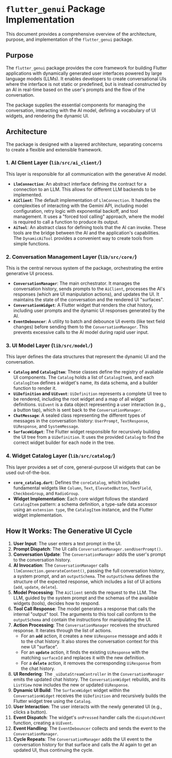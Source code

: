 # `flutter_genui` Package Implementation

This document provides a comprehensive overview of the architecture, purpose, and implementation of the `flutter_genui` package.

## Purpose

The `flutter_genui` package provides the core framework for building Flutter applications with dynamically generated user interfaces powered by large language models (LLMs). It enables developers to create conversational UIs where the interface is not static or predefined, but is instead constructed by an AI in real-time based on the user's prompts and the flow of the conversation.

The package supplies the essential components for managing the conversation, interacting with the AI model, defining a vocabulary of UI widgets, and rendering the dynamic UI.

## Architecture

The package is designed with a layered architecture, separating concerns to create a flexible and extensible framework.

### 1. AI Client Layer (`lib/src/ai_client/`)

This layer is responsible for all communication with the generative AI model.

- **`LlmConnection`**: An abstract interface defining the contract for a connection to an LLM. This allows for different LLM backends to be implemented.
- **`AiClient`**: The default implementation of `LlmConnection`. It handles the complexities of interacting with the Gemini API, including model configuration, retry logic with exponential backoff, and tool management. It uses a "forced tool calling" approach, where the model is required to call a function to produce its output.
- **`AiTool`**: An abstract class for defining tools that the AI can invoke. These tools are the bridge between the AI and the application's capabilities. The `DynamicAiTool` provides a convenient way to create tools from simple functions.

### 2. Conversation Management Layer (`lib/src/core/`)

This is the central nervous system of the package, orchestrating the entire generative UI process.

- **`ConversationManager`**: The main orchestrator. It manages the conversation history, sends prompts to the `AiClient`, processes the AI's responses (which are UI manipulation actions), and updates the UI. It maintains the state of the conversation and the rendered UI "surfaces".
- **`ConversationWidget`**: A Flutter widget that renders the chat history, including user prompts and the dynamic UI responses generated by the AI.
- **`EventDebouncer`**: A utility to batch and debounce UI events (like text field changes) before sending them to the `ConversationManager`. This prevents excessive calls to the AI model during rapid user input.

### 3. UI Model Layer (`lib/src/model/`)

This layer defines the data structures that represent the dynamic UI and the conversation.

- **`Catalog` and `CatalogItem`**: These classes define the registry of available UI components. The `Catalog` holds a list of `CatalogItem`s, and each `CatalogItem` defines a widget's name, its data schema, and a builder function to render it.
- **`UiDefinition` and `UiEvent`**: `UiDefinition` represents a complete UI tree to be rendered, including the root widget and a map of all widget definitions. `UiEvent` is a data object representing a user interaction (e.g., a button tap), which is sent back to the `ConversationManager`.
- **`ChatMessage`**: A sealed class representing the different types of messages in the conversation history: `UserPrompt`, `TextResponse`, `UiResponse`, and `SystemMessage`.
- **`SurfaceWidget`**: The Flutter widget responsible for recursively building the UI tree from a `UiDefinition`. It uses the provided `Catalog` to find the correct widget builder for each node in the tree.

### 4. Widget Catalog Layer (`lib/src/catalog/`)

This layer provides a set of core, general-purpose UI widgets that can be used out-of-the-box.

- **`core_catalog.dart`**: Defines the `coreCatalog`, which includes fundamental widgets like `Column`, `Text`, `ElevatedButton`, `TextField`, `CheckboxGroup`, and `RadioGroup`.
- **Widget Implementation**: Each core widget follows the standard `CatalogItem` pattern: a schema definition, a type-safe data accessor using an `extension type`, the `CatalogItem` instance, and the Flutter widget implementation.

## How It Works: The Generative UI Cycle

1. **User Input**: The user enters a text prompt in the UI.
2. **Prompt Dispatch**: The UI calls `ConversationManager.sendUserPrompt()`.
3. **Conversation Update**: The `ConversationManager` adds the user's prompt to the conversation history.
4. **AI Invocation**: The `ConversationManager` calls `llmConnection.generateContent()`, passing the full conversation history, a system prompt, and an `outputSchema`. The `outputSchema` defines the structure of the expected response, which includes a list of UI actions (`add`, `update`, `delete`).
5. **Model Processing**: The `AiClient` sends the request to the LLM. The LLM, guided by the system prompt and the schemas of the available widgets (tools), decides how to respond.
6. **Tool Call Response**: The model generates a response that calls the internal "output" tool. The arguments to this tool call conform to the `outputSchema` and contain the instructions for manipulating the UI.
7. **Action Processing**: The `ConversationManager` receives the structured response. It iterates through the list of actions.
   - For an **`add`** action, it creates a new `UiResponse` message and adds it to the chat history. It also stores the conversation context for this new UI "surface".
   - For an **`update`** action, it finds the existing `UiResponse` with the matching `surfaceId` and replaces it with the new definition.
   - For a **`delete`** action, it removes the corresponding `UiResponse` from the chat history.
8. **UI Rendering**: The `_uiDataStreamController` in the `ConversationManager` emits the updated chat history. The `ConversationWidget` rebuilds, and its `ListView` now includes the new or updated `UiResponse`.
9. **Dynamic UI Build**: The `SurfaceWidget` widget within the `ConversationWidget` receives the `UiDefinition` and recursively builds the Flutter widget tree using the `Catalog`.
10. **User Interaction**: The user interacts with the newly generated UI (e.g., clicks a button).
11. **Event Dispatch**: The widget's `onPressed` handler calls the `dispatchEvent` function, creating a `UiEvent`.
12. **Event Handling**: The `EventDebouncer` collects and sends the event to the `ConversationManager`.
13. **Cycle Repeats**: The `ConversationManager` adds the UI event to the conversation history for that surface and calls the AI again to get an updated UI, thus continuing the cycle.
